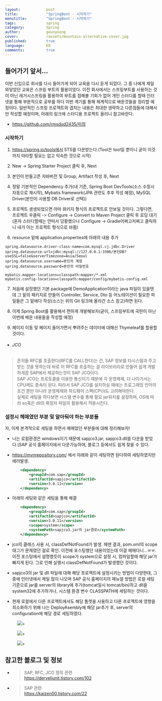 ```yaml
---
layout:            post
title:             "SpringBoot - 시작하기"
menutitle:         "SpringBoot - 시작하기"
tags:              spring
category:          Spring
author:            geunyoung
cover:             /assets/mountain-alternative-cover.jpg
published:         true
language:          KO
comments:          true
---
```


## 들어가기 앞서...

 이번 신입으로 회사를 다시 들어가게 되어 교육을 다시 듣게 되었다. 그 중 나에게 제일 와닿았던 교육은 스프링 부트의 활용이었다. 이전 회사에서는 스프링부트를 사용하는 것이 아닌 레거시스프링을 활용하여 부트를 접해볼 기회가 없어 개인 스터디를 할때 인터넷을 통해 부분적으로 공부를 하다 이번 계기를 통해 체계적으로 배운것들을 정리할 예정이다. 일반적인 스프링 프로젝트와 겹치는 내용은 최대한 생략하고 다른점들에 대해서만 작성할 예정이며, 아래의 링크에 스터디용 프로젝트 올리니 참고바란다.  
  
 - https://github.com/rmsdud2435/미정

### 시작하기

  1) https://spring.io/tools에서 STS를 다운받는다.(Tool은 tool일 뿐이니 굳이 이것까지 따라할 필요는 없고 익숙한 것으로 시작)
  
  2) New -> Spring Starter Project 클릭 후, Next 
  
  3) 본인이 만들고픈 자바버전 및 Group, Artifact 작성 후, Next
  
  4) 정말 기본적인 Dependency 추가(내 기준, Spring Boot DevTools(소스 수정시 자동으로 재시작), Mybatis framework(JPA 관련도 추후 작성 예정), MySQL Driver(본인이 사용할 DB Driver로 선택))
    
  5) 프로젝트 생생되었으면 아마 퍄키지 형식의 프로젝트로 안보일 것이다. 그렇다면, 프로젝트 우클릭 -> Configure -> Convert to Maven Project 클릭 후 로딩 대기(혼자 스터디할때는 안떠서 당황했으나 Configure -> Gradle어쩌고저쩌고 클릭하니 내가 아는 프로젝트 형식으로 바뀜)
  
  6) resource 밑에 application.properties에 아래의 내용 추가 
```properties
spring.datasource.driver-class-name=com.mysql.cj.jdbc.Driver
spring.datasource.url=jdbc:mysql://127.0.0.1:3306/본인DB?useSSL=false&serverTimezone=Asia/Seoul
spring.datasource.username=본인의 계정
spring.datasource.password=본인의 비밀번호

mybatis.mapper-locations=classpath:mapper/*.xml
mybatis.config-location=classpath:mapper/config/mybatis-config.xml
```
  
  7) 처음에 설정했던 기본 package에 DemoApplication이라는 java 파일이 있을텐데 그 밑의 패키지로 만들어 Controller, Service, Dto 등 어노테이션이 필요한 파일들은 그 밑에다 작성(소스는 위의 Git 링크에 올라간 소스 참고)하면 된다.
  
  8) 이제 Spring Boot를 활용해서 편하게 개발해보자(굳이, 스프링부트에 국한이 아닌 이번에 배운 내용들을 작성할 예정)
  
  9) 페이지 이동 및 페이지 들어가면서 뿌려주는 데이터에 대해선 Thymeleaf를 할용할 것이다.
 

 * ###### JCO
  > 흔히들 RFC를 호출한다(RFC를 CALL한다)는 건, SAP 정보를 타시스템과 주고 받는 것을 뜻하는데 바로 이 RFC를 호출하는 걸 라이브러리로 만들어 쉽게 개발하게끔 SAP에서 제공하는것이 SAP JCO이다.  
  > SAP JCO는 프로토콜을 이용한 통신이기 때문에 각 운영체제, 더 나아가서는 CPU에도 종속이 된다. 따라서 SAP JCO를 설치하실 때에는 프로그래밍 언어의 조건 뿐만 아니라 운영체제와 하드웨어 스펙(CPU)도 고려해야한다.  
  > 실제로 세팅을 하다보면 시스템 변수를 통해 필요 jar위치를 설정하며, OS에 따라 so혹은 dll의 확장자 파일의 활용해서 적용시킨다.


### 설정시 헤매였던 부분 및 알아둬야 하는 부분들

자, 이제 본격적으로 세팅을 하면서 헤매었던 부분들에 대해 정리해보자!

 - 나는 로컬환경은 windows이기 때문에 sapjco3.jar, sapjco3.dll을 다운을 받았다.(SAP 공식 홈페이지에서 다운가능하며, 블로그 등에서도 쉽게 찾을 수 있다.  
 
 - https://mvnrepository.com/ 에서 아래와 같이 세팅하면 된다하여 세팅하였지만 에러발생.
 ```xml
		<dependency>
	 		<groupId>com.sap</groupId>
	 		<artifactId>sapjco</artifactId>
	 		<version>3.0.11</version>
		</dependency>
```
  
 - 아래의 세팅와 같은 세팅을 통해 해결
 ```xml
		<dependency>
	 		<groupId>com.sap</groupId>
	 		<artifactId>sapjco</artifactId>
	 		<version>3.0.11</version>
			<scope>system</scope>			
			<systemPath>sapjco3.jar의 jar경로</systemPath>
		</dependency>
```
  
  - jco의 클래스 사용 시, classDefNotFound가 발생. 헤맨 결과, pom.xml의 scope 태그가 문제였던 걸로 확인. 이전에 포스팅했던 내용이었는데 이걸 헤매다니...ㅠㅠ. 이전 포스팅에서 설명했듯이 scope가 system으로 설정 시, 컴파일할때 해당 jar가 빠지게 된다. 그로 인해 실행시 classDefNotFound가 발생했던 것이다.  
  
  - sapjco3의 jar 및 dll 파일에 대해 해당 프로젝트에 설정시키는 방법이 다양한데, 그 중에 인터넷에서 제일 많이 나오며 SAP 공식 홈페이지의 매뉴얼 방법은 로컬 세팅 기준으로 jar를 server의 library에 추가(tomcat일시 tomcat/bin)하고 dll을 system32에 추가하거나, 시스템 환경 변수 CLASSPATH에 세팅하는 것이다.  
  
  - 현재 로컬에서 다른 프로젝트에서도 해당 톰캣을 사용하고 다른 프로젝트에 영향을 최소화하기 위해 나는 DeployAsembly에 해당 jar추가 후, server의 configuration에 해당 경로 세팅하였다.
  <aside>
<figure>
<img src="{{ "/media/img/Spring/jco.PNG" | absolute_url }}" />>
</figure>
</aside>
  <aside>
<figure>
<img src="{{ "/media/img/Spring/jco2.PNG" | absolute_url }}" />>
</figure>
</aside>
  <aside>
<figure>
<img src="{{ "/media/img/Spring/jco3.PNG" | absolute_url }}" />>
</figure>
</aside>


## 참고한 블로그 및 정보

* >SAP, RFC, JCO 정의 관련  
https://derveljunit.tistory.com/102

* >SAP 관련  
https://kaizen00.tistory.com/22

